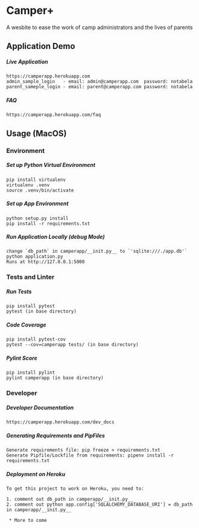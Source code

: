 # Camper+

A wesbite to ease the work of camp administrators and the lives of parents

## Application Demo
##### Live Application
    https://camperapp.herokuapp.com
    admin_sample_login   - email: admin@camperapp.com  password: notabela
    parent_sameple_login - email: parent@camperapp.com password: notabela
    
##### FAQ
    https://camperapp.herokuapp.com/faq

## Usage (MacOS)

### Environment
##### Set up Python Virtual Environment
    pip install virtualenv
    virtualenv .venv
    source .venv/bin/activate

##### Set up App Environment
    python setup.py install
    pip install -r requirements.txt
    
##### Run Application Locally (debug Mode)
    change `db_path` in camperapp/__init.py__ to `'sqlite:///./app.db'`
    python application.py
    Runs at http://127.0.0.1:5000
    
### Tests and Linter
##### Run Tests
    pip install pytest
    pytest (in base directory)
    
##### Code Coverage
    pip install pytest-cov
    pytest --cov=camperapp tests/ (in base directory)
    
##### Pylint Score
    pip install pylint
    pylint camperapp (in base directory)
  
### Developer
##### Developer Documentation
    https://camperapp.herokuapp.com/dev_docs

##### Generating Requirements and PipFiles
    Generate requirements file: pip freeze > requirements.txt
    Generate Pipfile/Lockfile from requirements: pipenv install -r requirements.txt
    
##### Deployment on Heroku

    To get this project to work on Heroku, you need to:

    1. comment out db_path in camperapp/__init.py__
    2. comment out python app.config['SQLALCHEMY_DATABASE_URI'] = db_path in camperapp/__init.py__
    
     * More to come

